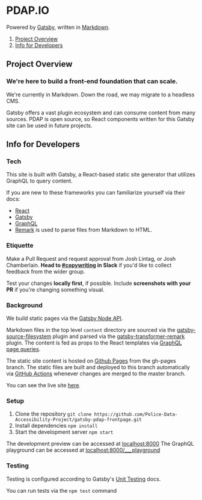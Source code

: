 # PDAP.IO

Powered by [Gatsby](https://www.gatsbyjs.org/), written in [Markdown](https://github.com/adam-p/markdown-here/wiki/Markdown-Cheatsheet).

1. [Project Overview](#project-overview)
2. [Info for Developers](#info-for-developers)

## Project Overview

### We're here to build a front-end foundation that can scale.

We're currently in Markdown. Down the road, we may migrate to a headless CMS.

Gatsby offers a vast plugin ecosystem and can consume content from many sources. PDAP is open source, so React components written for this Gatsby site can be used in future projects.

## Info for Developers

### Tech

This site is built with Gatsby, a React-based static site generator that utilizes GraphQL to query content.

If you are new to these frameworks you can familiarize yourself via their docs:

- [React](https://reactjs.org/docs/getting-started.html)
- [Gatsby](https://www.gatsbyjs.org/docs/)
- [GraphQL](https://graphql.org/code/#javascript)
- [Remark](https://remark.js.org/) is used to parse files from Markdown to HTML.

### Etiquette

Make a Pull Request and request approval from Josh Lintag, or Josh Chamberlain. **Head to [#copywriting](https://policeaccessibility.slack.com/archives/C01KW4N1V4Z) in Slack** if you'd like to collect feedback from the wider group.

Test your changes **locally first**, if possible. Include **screenshots with your PR** if you're changing something visual.

### Background

We build static pages via the [Gatsby Node API](https://www.gatsbyjs.org/docs/node-apis/).

Markdown files in the top level `content` directory are sourced via the [gatsby-source-filesystem](https://www.gatsbyjs.org/packages/gatsby-source-filesystem/?=file) plugin and parsed via the [gatsby-transformer-remark](https://www.gatsbyjs.org/packages/gatsby-transformer-remark/?=markd) plugin. The content is fed as props to the React templates via [GraphQL page queries](https://www.gatsbyjs.org/docs/page-query/).

The static site content is hosted on [Github Pages](https://pages.github.com/) from the gh-pages branch. The static files are built and deployed to this branch automatically via [GitHub Actions](https://github.com/features/actions) whenever changes are merged to the master branch.

You can see the live site [here](https://pdap.io/).

### Setup

1. Clone the repository
   `git clone https://github.com/Police-Data-Accessibility-Project/gatsby-pdap-frontpage.git`
2. Install dependencies
   `npm install`
3. Start the development server
   `npm start`

The development preview can be accessed at [localhost:8000](http://localhost:8000)
The GraphQL playground can be accessed at [localhost:8000/\_\_\_playground](http://localhost:8000/___playground)

### Testing

Testing is configured according to Gatsby's [Unit Testing](https://www.gatsbyjs.org/docs/unit-testing/) docs.

You can run tests via the `npm test` command
